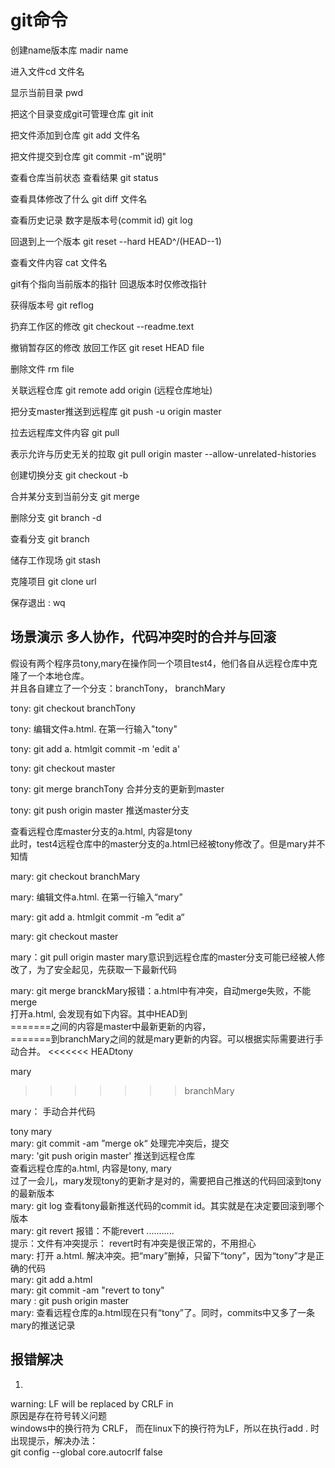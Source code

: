    # git命令

   创建name版本库 madir name <br>
   
   进入文件cd 文件名 <br>
   
   显示当前目录 pwd <br>
   
  把这个目录变成git可管理仓库 git init <br>
   
  把文件添加到仓库 git add 文件名 <br>
   
  把文件提交到仓库 git commit -m"说明" <br>
   
  查看仓库当前状态 查看结果 git status <br>
   
   查看具体修改了什么 git diff 文件名 <br>
   
   查看历史记录 数字是版本号(commit id) git log <br>
   
   回退到上一个版本 git reset --hard HEAD^/(HEAD--1) <br>
   
   查看文件内容 cat 文件名 <br>
    
   git有个指向当前版本的指针 回退版本时仅修改指针<br>
    
   获得版本号 git reflog <br>
   
   扔弃工作区的修改 git checkout --readme.text <br>
   
   撤销暂存区的修改 放回工作区 git reset HEAD file <br>
   
  删除文件 rm file <br>
   
   关联远程仓库 git remote add origin (远程仓库地址)<br>
   
   把分支master推送到远程库 git push -u origin master <br>
   
  拉去远程库文件内容  git pull <br>
    
  表示允许与历史无关的拉取 git pull origin master --allow-unrelated-histories <br>
    
  创建切换分支 git checkout -b <br>

  合并某分支到当前分支 git merge <br>
    
  删除分支 git branch -d <br>
    
  查看分支 git branch <br>
    
  储存工作现场 git stash <br>

  克隆项目 git clone url  

  保存退出  : wq   

## 场景演示 多人协作，代码冲突时的合并与回滚    

假设有两个程序员tony,mary在操作同一个项目test4，他们各自从远程仓库中克隆了一个本地仓库。      
并且各自建立了一个分支：branchTony， branchMary    

tony: git checkout branchTony   

tony: 编辑文件a.html. 在第一行输入"tony"   

tony: git add a. htmlgit commit -m 'edit a'   

tony: git checkout master   

tony: git merge branchTony 合并分支的更新到master   

tony: git push origin master 推送master分支   

查看远程仓库master分支的a.html, 内容是tony   
此时，test4远程仓库中的master分支的a.html已经被tony修改了。但是mary并不知情   

mary: git checkout branchMary   

mary: 编辑文件a.html. 在第一行输入“mary”   

mary: git add a. htmlgit commit -m ”edit a“   

mary: git checkout master   

mary：git pull origin master mary意识到远程仓库的master分支可能已经被人修改了，为了安全起见，先获取一下最新代码   

mary: git merge branckMary报错：a.html中有冲突，自动merge失败，不能merge   
打开a.html, 会发现有如下内容。其中HEAD到   
=======之间的内容是master中最新更新的内容，   
=======到branchMary之间的就是mary更新的内容。可以根据实际需要进行手动合并。 <<<<<<< HEADtony   
  
mary   
>>>>>>> branchMary   

mary： 手动合并代码   

tony mary    
mary: git commit -am ”merge ok“ 处理完冲突后，提交   
mary: 'git push origin master' 推送到远程仓库   
查看远程仓库的a.html, 内容是tony, mary    
过了一会儿，mary发现tony的更新才是对的，需要把自己推送的代码回滚到tony的最新版本   
mary: git log 查看tony最新推送代码的commit id。其实就是在决定要回滚到哪个版本   
mary: git revert <commit id>报错：不能revert <commit id> ...........    
  提示：文件有冲突提示： revert时有冲突是很正常的，不用担心   
mary: 打开 a.html. 解决冲突。把“mary”删掉，只留下“tony”，因为“tony”才是正确的代码   
mary: git add a.html   
mary: git commit -am "revert to tony"   
mary : git push origin master   
mary: 查看远程仓库的a.html现在只有“tony”了。同时，commits中又多了一条mary的推送记录    

## 报错解决  
1.  
warning: LF will be replaced by CRLF in    
原因是存在符号转义问题   
windows中的换行符为 CRLF， 而在linux下的换行符为LF，所以在执行add . 时出现提示，解决办法：  
git config --global core.autocrlf false   

